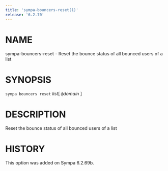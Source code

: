 ```yaml
---
title: 'sympa-bouncers-reset(1)'
release: '6.2.70'
---
```


# NAME

sympa-bouncers-reset - Reset the bounce status of all bounced users of a list

# SYNOPSIS

`sympa bouncers reset` _list_\[ `@`_domain_ \]

# DESCRIPTION

Reset the bounce status of all bounced users of a list

# HISTORY

This option was added on Sympa 6.2.69b.
